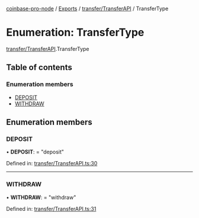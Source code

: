 [coinbase-pro-node](../../README.md) / [Exports](../../modules.md) / [transfer/TransferAPI](../../modules/transfer_transferapi.md) / TransferType

# Enumeration: TransferType

[transfer/TransferAPI](../../modules/transfer_transferapi.md).TransferType

## Table of contents

### Enumeration members

- [DEPOSIT](transferapi.transfertype.md#deposit)
- [WITHDRAW](transferapi.transfertype.md#withdraw)

## Enumeration members

### DEPOSIT

• **DEPOSIT**: = "deposit"

Defined in: [transfer/TransferAPI.ts:30](https://github.com/bennycode/coinbase-pro-node/blob/aa07e6d/src/transfer/TransferAPI.ts#L30)

---

### WITHDRAW

• **WITHDRAW**: = "withdraw"

Defined in: [transfer/TransferAPI.ts:31](https://github.com/bennycode/coinbase-pro-node/blob/aa07e6d/src/transfer/TransferAPI.ts#L31)
